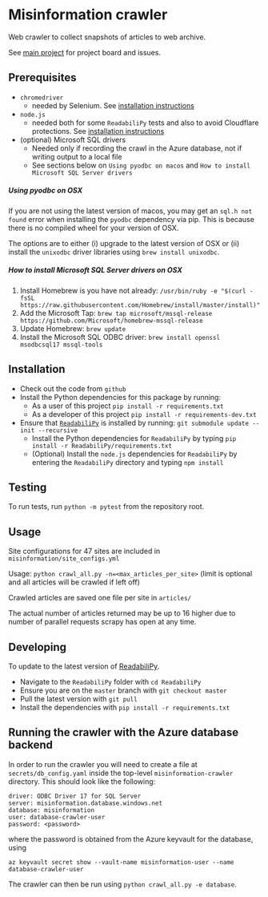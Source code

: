 # Misinformation crawler
Web crawler to collect snapshots of articles to web archive.

See [main project](https://github.com/alan-turing-institute/misinformation) for project board and issues.


## Prerequisites
- `chromedriver`
    - needed by Selenium. See [installation instructions](https://selenium-python.readthedocs.io/installation.html)
- `node.js`
    - needed both for some `ReadabiliPy` tests and also to avoid Cloudflare protections. See [installation instructions](https://nodejs.org/en/download/)
- (optional) Microsoft SQL drivers
    - Needed only if recording the crawl in the Azure database, not if writing output to a local file
    - See sections below on `Using pyodbc on macos` and `How to install Microsoft SQL Server drivers`

##### Using pyodbc on OSX
If you are not using the latest version of macos, you may get an `sql.h not found` error when installing the `pyodbc`
dependency via pip. This is because there is no compiled wheel for your version of OSX.

The options are to either (i) upgrade to the latest version of OSX or (ii) install the `unixodbc` driver libraries using `brew install unixodbc`.

##### How to install Microsoft SQL Server drivers on OSX
1. Install Homebrew is you have not already: `/usr/bin/ruby -e "$(curl -fsSL https://raw.githubusercontent.com/Homebrew/install/master/install)"`
2. Add the Microsoft Tap: `brew tap microsoft/mssql-release https://github.com/Microsoft/homebrew-mssql-release`
3. Update Homebrew: `brew update`
4. Install the Microsoft SQL ODBC driver: `brew install openssl msodbcsql17 mssql-tools`


## Installation
- Check out the code from `github`
- Install the Python dependencies for this package by running:
  - As a user of this project `pip install -r requirements.txt`
  - As a developer of this project `pip install -r requirements-dev.txt`
- Ensure that [`ReadabiliPy`](https://github.com/alan-turing-institute/ReadabiliPy) is installed by running:
    ```git submodule update --init --recursive```
  - Install the Python dependencies for `ReadabiliPy` by typing `pip install -r ReadabiliPy/requirements.txt`
  - (Optional) Install the `node.js` dependencies for `ReadabiliPy` by entering the `ReadabiliPy` directory and typing `npm install`



## Testing
To run tests, run `python -m pytest` from the repository root.


## Usage
Site configurations for 47 sites are included in `misinformation/site_configs.yml`

Usage: `python crawl_all.py -n=<max_articles_per_site>` (limit is optional and all articles will be crawled if left off)

Crawled articles are saved one file per site in `articles/`

The actual number of articles returned may be up to 16 higher due to number of parallel requests scrapy has open at any time.


## Developing
To update to the latest version of [ReadabiliPy](https://github.com/martintoreilly/ReadabiliPy/blob/features/14-plain-content-structure/README.md).
- Navigate to the `ReadabiliPy` folder with `cd ReadabiliPy`
- Ensure you are on the `master` branch with `git checkout master`
- Pull the latest version with `git pull`
- Install the dependencies with `pip install -r requirements.txt`


## Running the crawler with the Azure database backend
In order to run the crawler you will need to create a file at `secrets/db_config.yaml` inside the top-level `misinformation-crawler` directory. This should look like the following:

```
driver: ODBC Driver 17 for SQL Server
server: misinformation.database.windows.net
database: misinformation
user: database-crawler-user
password: <password>
```

where the password is obtained from the Azure keyvault for the database, using

```az keyvault secret show --vault-name misinformation-user --name database-crawler-user```

The crawler can then be run using `python crawl_all.py -e database`.

